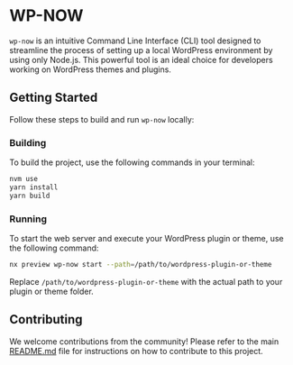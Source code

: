 # WP-NOW

`wp-now` is an intuitive Command Line Interface (CLI) tool designed to streamline the process of setting up a local WordPress environment by using only Node.js. This powerful tool is an ideal choice for developers working on WordPress themes and plugins.

## Getting Started

Follow these steps to build and run `wp-now` locally:

### Building

To build the project, use the following commands in your terminal:

```bash
nvm use
yarn install
yarn build
```

### Running

To start the web server and execute your WordPress plugin or theme, use the following command:

```bash
nx preview wp-now start --path=/path/to/wordpress-plugin-or-theme
```

Replace `/path/to/wordpress-plugin-or-theme` with the actual path to your plugin or theme folder.

## Contributing

We welcome contributions from the community! Please refer to the main [README.md](../../README.md) file for instructions on how to contribute to this project.
